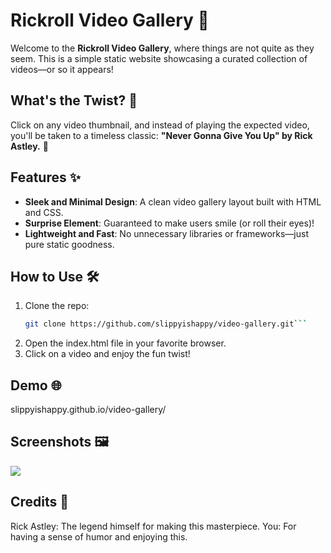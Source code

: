 # Rickroll Video Gallery 🎥

Welcome to the **Rickroll Video Gallery**, where things are not quite as they seem. This is a simple static website showcasing a curated collection of videos—or so it appears!  

## What's the Twist? 🤔  
Click on any video thumbnail, and instead of playing the expected video, you'll be taken to a timeless classic: **"Never Gonna Give You Up" by Rick Astley.** 🎵  

## Features ✨  
- **Sleek and Minimal Design**: A clean video gallery layout built with HTML and CSS.  
- **Surprise Element**: Guaranteed to make users smile (or roll their eyes)!  
- **Lightweight and Fast**: No unnecessary libraries or frameworks—just pure static goodness.  

## How to Use 🛠️  
1. Clone the repo:  
   ```bash  
   git clone https://github.com/slippyishappy/video-gallery.git```
2. Open the index.html file in your favorite browser.
3. Click on a video and enjoy the fun twist!

## Demo 🌐

slippyishappy.github.io/video-gallery/

## Screenshots 🖼️
![](./assets/screenshot_desktop.png)

## Credits 🎤
Rick Astley: The legend himself for making this masterpiece.
You: For having a sense of humor and enjoying this.